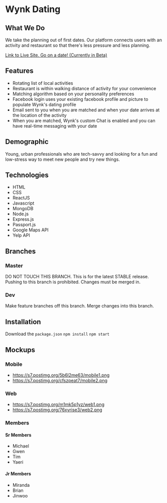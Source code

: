 # Wynk Dating
## What We Do
We take the planning out of first dates. Our platform connects users with an activity and restaurant so that there's less pressure and less planning.

<a href = "http://wynk.world/">Link to Live Site. Go on a date! (Currently in Beta)</a>

## Features
- Rotating list of local activities
- Restaurant is within walking distance of activity for your convenience
- Matching algorithm based on your personality preferences
- Facebook login uses your existing facebook profile and picture to populate Wynk's dating profile
- Email sent to you when you are matched and when your date arrives at the location of the activity
- When you are matched, Wynk's custom Chat is enabled and you can have real-time messaging with your date

## Demographic
Young, urban professionals who are tech-savvy and looking for a fun and low-stress way to meet new people and try new things.

## Technologies
- HTML
- CSS
- ReactJS
- Javascript
- MongoDB
- Node.js
- Express.js
- Passport.js
- Google Maps API
- Yelp API

## Branches
### Master
DO NOT TOUCH THIS BRANCH. This is for the latest STABLE release. Pushing to this branch is prohibited. Changes must be merged in.

### Dev
Make feature branches off this branch. Merge changes into this branch.

## Installation
Download the `package.json`
`npm install`
`npm start`

## Mockups
### Mobile
- https://s7.postimg.org/5b6l2me63/mobile1.png
- https://s7.postimg.org/cfszpeat7/mobile2.png

### Web
- https://s7.postimg.org/m1mk5p1yz/web1.png
- https://s7.postimg.org/76xyrise3/web2.png

### Members
#### Sr Members
  - Michael
  - Gwen
  - Tim
  - Yaeri
#### Jr Members
  - Miranda
  - Brian
  - Jinwoo
